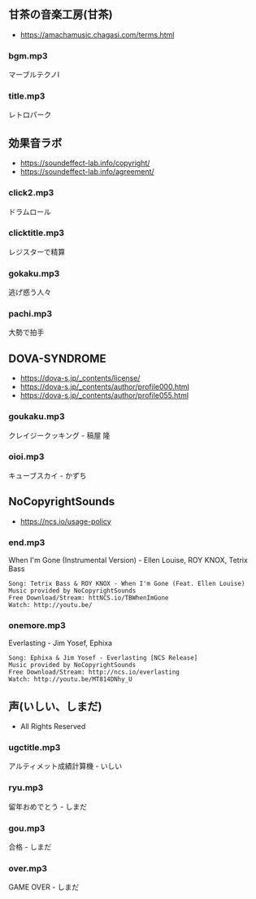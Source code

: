 ## 甘茶の音楽工房(甘茶)
- https://amachamusic.chagasi.com/terms.html

### bgm.mp3
マーブルテクノⅠ

### title.mp3
レトロパーク

## 効果音ラボ
- https://soundeffect-lab.info/copyright/
- https://soundeffect-lab.info/agreement/

### click2.mp3
ドラムロール

### clicktitle.mp3
レジスターで精算

### gokaku.mp3
逃げ惑う人々

### pachi.mp3
大勢で拍手

## DOVA-SYNDROME
- https://dova-s.jp/_contents/license/
- https://dova-s.jp/_contents/author/profile000.html
- https://dova-s.jp/_contents/author/profile055.html

### goukaku.mp3
クレイジークッキング - 稿屋 隆

### oioi.mp3
キューブスカイ - かずち

## NoCopyrightSounds
- https://ncs.io/usage-policy

### end.mp3
When I'm Gone (Instrumental Version) - Ellen Louise, ROY KNOX, Tetrix Bass
```
Song: Tetrix Bass & ROY KNOX - When I'm Gone (Feat. Ellen Louise)
Music provided by NoCopyrightSounds
Free Download/Stream: httNCS.io/TBWhenImGone
Watch: http://youtu.be/
```

### onemore.mp3
Everlasting - Jim Yosef, Ephixa
```
Song: Ephixa & Jim Yosef - Everlasting [NCS Release]
Music provided by NoCopyrightSounds
Free Download/Stream: http://ncs.io/everlasting
Watch: http://youtu.be/MT814DNhy_U
```
## 声(いしい、しまだ)
- All Rights Reserved

### ugctitle.mp3
アルティメット成績計算機 - いしい

### ryu.mp3
留年おめでとう - しまだ

### gou.mp3
合格 - しまだ

### over.mp3
GAME OVER - しまだ